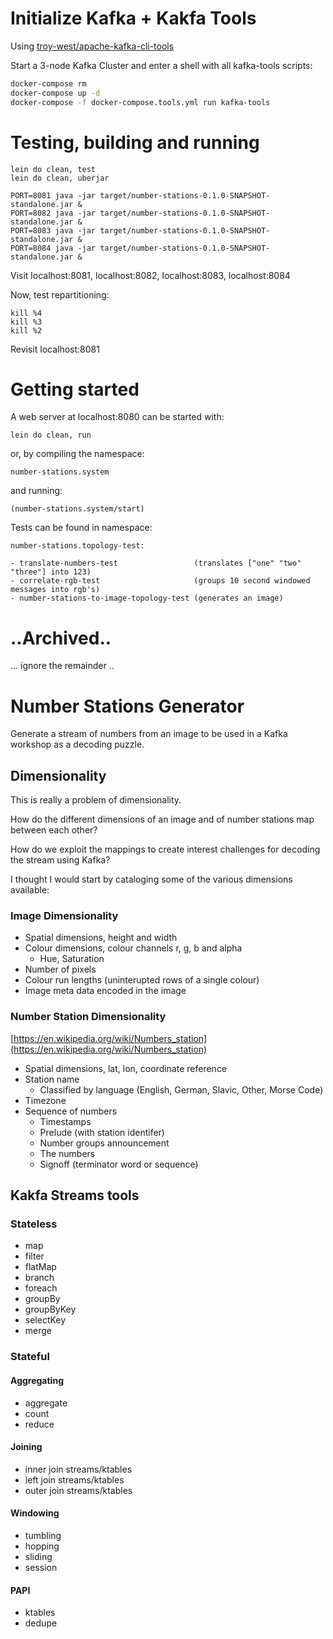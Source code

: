 # Initialize Kafka + Kakfa Tools

Using [troy-west/apache-kafka-cli-tools](https://github.com/troy-west/apache-kafka-cli-tools)

Start a 3-node Kafka Cluster and enter a shell with all kafka-tools scripts:
```sh
docker-compose rm
docker-compose up -d
docker-compose -f docker-compose.tools.yml run kafka-tools
```

# Testing, building and running

    lein do clean, test
    lein do clean, uberjar

    PORT=8081 java -jar target/number-stations-0.1.0-SNAPSHOT-standalone.jar &
    PORT=8082 java -jar target/number-stations-0.1.0-SNAPSHOT-standalone.jar &
    PORT=8083 java -jar target/number-stations-0.1.0-SNAPSHOT-standalone.jar &
    PORT=8084 java -jar target/number-stations-0.1.0-SNAPSHOT-standalone.jar &

Visit localhost:8081, localhost:8082, localhost:8083, localhost:8084

Now, test repartitioning:

    kill %4
    kill %3
    kill %2

Revisit localhost:8081

# Getting started

A web server at localhost:8080 can be started with:

    lein do clean, run

or, by compiling the namespace:

    number-stations.system

and running:

    (number-stations.system/start)

Tests can be found in namespace:

    number-stations.topology-test:

    - translate-numbers-test                 (translates ["one" "two" "three"] into 123)
    - correlate-rgb-test                     (groups 10 second windowed messages into rgb's)
    - number-stations-to-image-topology-test (generates an image)

# ..Archived..

... ignore the remainder ..

# Number Stations Generator

Generate a stream of numbers from an image to be used in a Kafka workshop as a decoding puzzle.

## Dimensionality

This is really a problem of dimensionality.

How do the different dimensions of an image and of number stations map between each other?

How do we exploit the mappings to create interest challenges for decoding the stream using Kafka?

I thought I would start by cataloging some of the various dimensions available:

### Image Dimensionality

* Spatial dimensions, height and width
* Colour dimensions, colour channels r, g, b and alpha
  - Hue, Saturation
* Number of pixels
* Colour run lengths (uninterupted rows of a single colour)
* Image meta data encoded in the image

### Number Station Dimensionality

[https://en.wikipedia.org/wiki/Numbers_station](https://en.wikipedia.org/wiki/Numbers_station)

* Spatial dimensions, lat, lon, coordinate reference
* Station name
  - Classified by language (English, German, Slavic, Other, Morse Code)
* Timezone
* Sequence of numbers
  - Timestamps
  - Prelude (with station identifer)
  - Number groups announcement
  - The numbers
  - Signoff (terminator word or sequence)

## Kakfa Streams tools

### Stateless

* map
* filter
* flatMap
* branch
* foreach
* groupBy
* groupByKey
* selectKey
* merge

### Stateful

#### Aggregating

* aggregate
* count
* reduce

#### Joining

* inner join streams/ktables
* left join streams/ktables
* outer join streams/ktables

#### Windowing

* tumbling
* hopping
* sliding
* session

#### PAPI

* ktables
* dedupe
